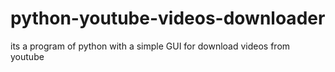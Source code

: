 # python-youtube-videos-downloader
its a program of python with a simple GUI for download videos from youtube
